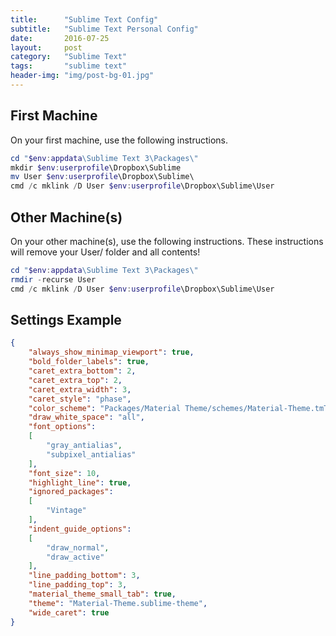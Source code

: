 ```yaml
---
title:      "Sublime Text Config"
subtitle:   "Sublime Text Personal Config"
date:       2016-07-25
layout:     post
category: 	"Sublime Text"
tags:		"sublime text"
header-img: "img/post-bg-01.jpg"
---
```


## First Machine

On your first machine, use the following instructions.

```powershell
cd "$env:appdata\Sublime Text 3\Packages\"
mkdir $env:userprofile\Dropbox\Sublime
mv User $env:userprofile\Dropbox\Sublime\
cmd /c mklink /D User $env:userprofile\Dropbox\Sublime\User
```

## Other Machine(s)

On your other machine(s), use the following instructions. These instructions will remove your User/ folder and all contents!

```powershell
cd "$env:appdata\Sublime Text 3\Packages\"
rmdir -recurse User
cmd /c mklink /D User $env:userprofile\Dropbox\Sublime\User
```

## Settings Example

```json
{
	"always_show_minimap_viewport": true,
	"bold_folder_labels": true,
	"caret_extra_bottom": 2,
	"caret_extra_top": 2,
	"caret_extra_width": 3,
	"caret_style": "phase",
	"color_scheme": "Packages/Material Theme/schemes/Material-Theme.tmTheme",
	"draw_white_space": "all",
	"font_options":
	[
		"gray_antialias",
		"subpixel_antialias"
	],
	"font_size": 10,
	"highlight_line": true,
	"ignored_packages":
	[
		"Vintage"
	],
	"indent_guide_options":
	[
		"draw_normal",
		"draw_active"
	],
	"line_padding_bottom": 3,
	"line_padding_top": 3,
	"material_theme_small_tab": true,
	"theme": "Material-Theme.sublime-theme",
	"wide_caret": true
}
```